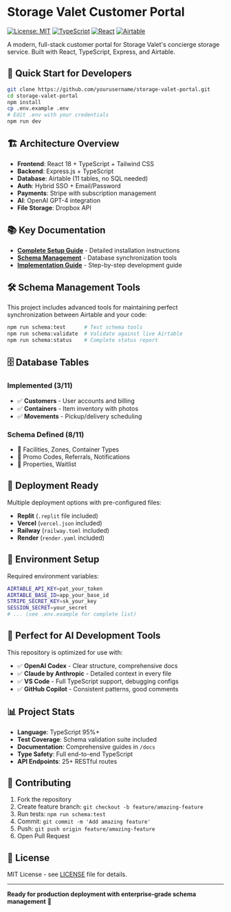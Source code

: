 # Storage Valet Customer Portal

[![License: MIT](https://img.shields.io/badge/License-MIT-yellow.svg)](https://opensource.org/licenses/MIT)
[![TypeScript](https://img.shields.io/badge/TypeScript-007ACC?style=flat&logo=typescript&logoColor=white)](https://www.typescriptlang.org/)
[![React](https://img.shields.io/badge/React-20232A?style=flat&logo=react&logoColor=61DAFB)](https://reactjs.org/)
[![Airtable](https://img.shields.io/badge/Airtable-18BFFF?style=flat&logo=airtable&logoColor=white)](https://airtable.com/)

A modern, full-stack customer portal for Storage Valet's concierge storage service. Built with React, TypeScript, Express, and Airtable.

## 🚀 Quick Start for Developers

```bash
git clone https://github.com/yourusername/storage-valet-portal.git
cd storage-valet-portal
npm install
cp .env.example .env
# Edit .env with your credentials
npm run dev
```

## 🏗️ Architecture Overview

- **Frontend**: React 18 + TypeScript + Tailwind CSS
- **Backend**: Express.js + TypeScript
- **Database**: Airtable (11 tables, no SQL needed)
- **Auth**: Hybrid SSO + Email/Password
- **Payments**: Stripe with subscription management
- **AI**: OpenAI GPT-4 integration
- **File Storage**: Dropbox API

## 📚 Key Documentation

- **[Complete Setup Guide](docs/development-setup.md)** - Detailed installation instructions
- **[Schema Management](docs/airtable-schema-sync-plan.md)** - Database synchronization tools
- **[Implementation Guide](docs/schema-implementation-guide.md)** - Step-by-step development guide

## 🛠️ Schema Management Tools

This project includes advanced tools for maintaining perfect synchronization between Airtable and your code:

```bash
npm run schema:test      # Test schema tools
npm run schema:validate  # Validate against live Airtable
npm run schema:status    # Complete status report
```

## 🗄️ Database Tables

### Implemented (3/11)

- ✅ **Customers** - User accounts and billing
- ✅ **Containers** - Item inventory with photos
- ✅ **Movements** - Pickup/delivery scheduling

### Schema Defined (8/11)

- 🔧 Facilities, Zones, Container Types
- 🔧 Promo Codes, Referrals, Notifications
- 🔧 Properties, Waitlist

## 🚀 Deployment Ready

Multiple deployment options with pre-configured files:

- **Replit** (`.replit` file included)
- **Vercel** (`vercel.json` included)
- **Railway** (`railway.toml` included)
- **Render** (`render.yaml` included)

## 🔐 Environment Setup

Required environment variables:

```bash
AIRTABLE_API_KEY=pat_your_token
AIRTABLE_BASE_ID=app_your_base_id
STRIPE_SECRET_KEY=sk_your_key
SESSION_SECRET=your_secret
# ... (see .env.example for complete list)
```

## 🎯 Perfect for AI Development Tools

This repository is optimized for use with:

- ✅ **OpenAI Codex** - Clear structure, comprehensive docs
- ✅ **Claude by Anthropic** - Detailed context in every file
- ✅ **VS Code** - Full TypeScript support, debugging configs
- ✅ **GitHub Copilot** - Consistent patterns, good comments

## 📊 Project Stats

- **Language**: TypeScript 95%+
- **Test Coverage**: Schema validation suite included
- **Documentation**: Comprehensive guides in `/docs`
- **Type Safety**: Full end-to-end TypeScript
- **API Endpoints**: 25+ RESTful routes

## 🤝 Contributing

1. Fork the repository
2. Create feature branch: `git checkout -b feature/amazing-feature`
3. Run tests: `npm run schema:test`
4. Commit: `git commit -m 'Add amazing feature'`
5. Push: `git push origin feature/amazing-feature`
6. Open Pull Request

## 📄 License

MIT License - see [LICENSE](LICENSE) file for details.

---

**Ready for production deployment with enterprise-grade schema management** 🚀
